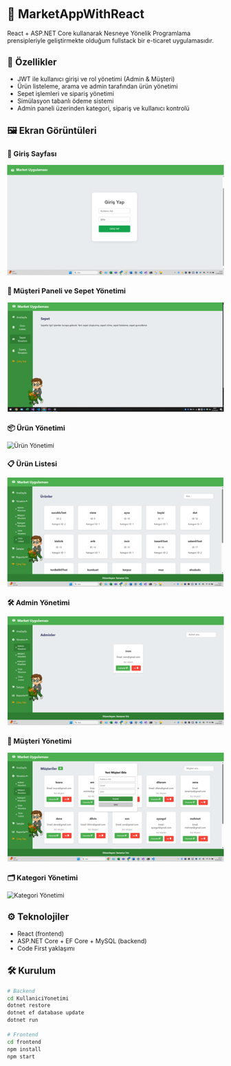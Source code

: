 # 🛒 MarketAppWithReact

React + ASP.NET Core kullanarak Nesneye Yönelik Programlama prensipleriyle geliştirmekte olduğum fullstack bir e-ticaret uygulamasıdır.

## 🚀 Özellikler

- JWT ile kullanıcı girişi ve rol yönetimi (Admin & Müşteri)
- Ürün listeleme, arama ve admin tarafından ürün yönetimi
- Sepet işlemleri ve sipariş yönetimi
- Simülasyon tabanlı ödeme sistemi
- Admin paneli üzerinden kategori, sipariş ve kullanıcı kontrolü
  
## 🖼️ Ekran Görüntüleri

### 🔐 Giriş Sayfası  
![Login Sayfası](./loginSayfasi.png)

### 🛒 Müşteri Paneli ve Sepet Yönetimi  
![Müşteri Paneli](./musteriPanelSepetYonetimi.png)

### 📦 Ürün Yönetimi  
![Ürün Yönetimi](./urunYonetimi.png)

### 📋 Ürün Listesi  
![Ürün Listesi](./urunListesi.png)

### 🛠️ Admin Yönetimi  
![Admin Yönetimi](./adminYonetimi.png)

### 👤 Müşteri Yönetimi  
![Müşteri Yönetimi](./musteriYonetimi.png)

### 🗂️ Kategori Yönetimi  
![Kategori Yönetimi](./kategoriYonetimi.png)


## ⚙️ Teknolojiler

- React (frontend)
- ASP.NET Core + EF Core + MySQL (backend)
- Code First yaklaşımı

## 🛠️ Kurulum

```bash
# Backend
cd KullaniciYonetimi
dotnet restore
dotnet ef database update
dotnet run

# Frontend
cd frontend
npm install
npm start
